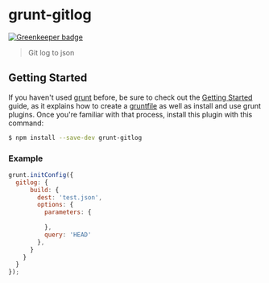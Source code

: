 # grunt-gitlog

[![Greenkeeper badge](https://badges.greenkeeper.io/nescalante/grunt-gitlog.svg)](https://greenkeeper.io/)

> Git log to json

## Getting Started

If you haven't used [grunt][] before, be sure to check out the [Getting Started][] guide, as it explains how to create a [gruntfile][Getting Started] as well as install and use grunt plugins. Once you're familiar with that process, install this plugin with this command:

```sh
$ npm install --save-dev grunt-gitlog
```

[grunt]: http://gruntjs.com
[Getting Started]: http://gruntjs.com/getting-started

### Example

```js
grunt.initConfig({
  gitlog: {
      build: {
        dest: 'test.json',
        options: {
          parameters: {
            
          },
          query: 'HEAD'
        },
      }
    }
  }
});
```